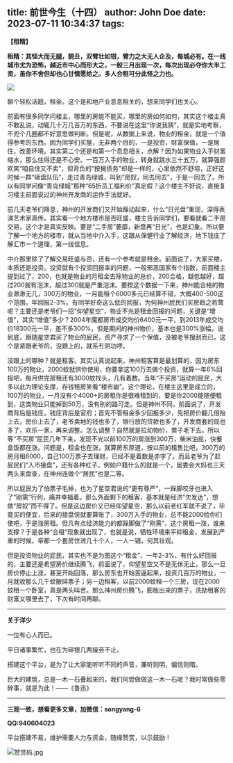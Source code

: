 title: 前世今生（十四）
author: John Doe
date: 2023-07-11 10:34:37
tags:
---
**【租精】**<!--more-->

**租精：其怪大而无腿，貌丑，双臂壮如钳，臂力之大无人企及，每城必有。在一线城市尤为恐怖，越近市中心而形大之，一般三月出现一次，每次出现必夺你大半工资，虽你不舍但却也心甘情愿给之。多人合租可分此怪之力也。**

![](/images/20230711001.png)

聊个轻松话题，租金。这个是和地产业息息相关的，想来同学们也关心。

前面有很多同学问楼主，哪里的房能不能买，哪里的房如何如何，其实这个楼主真不敢乱说，动辄几十万几百万的东西，不要说在这里“你说我猜”，就是实地考察，不兜个几圈都不好意思做判断。但是呢，从数据上来说，物业的租金，就是一个值得参考的东西。因为同学们买屋，无非两个目的，一是投资，财富保值，一是居住，改善环境。其实第二个还是和第一个息息相关，点解？因为如果物业入手财富缩水，那么住得还是不心安。一百万入手的物业，转身就跳水三十五万，就算强颜欢笑“咱自住又不卖”，但背负的“按揭债务”却是一样的，心里依然不舒坦，正好这时候一群“砸盘队伍”，走过青岛绿城，叫到“房奴，同去同去”，于是一同去了。所以有同学问像“青岛绿城”那种“65折员工福利价”真定假？这个楼主不好说，直接复习楼主前面说过的神州开发商的运作手法就好。

前几天老爷们降息，神州的开发商们又开始躁动起来，什么“日光盘”重现，深得表演艺术家真传。其实看一个地方楼市是否旺盛，楼主告诉同学们，要看就看二手房交易，这个才是真实反映。要是“二手房”萎靡，新盘再“日光”，也是幻象。所以要了解一个地方的楼市，就从当地中介入手，这跟从保健行业了解经济，地下钱庄了解汇市一个道理，第一线信息。

中介那里除了了解交易旺盛与否，还有一个参考就是租金。前面说了，大家买楼，本质还是投资。投资就有个投资回报率的问题，一般邪恶国家有个指数，前面楼主提到过了，200，也就是物业的月租金去除物业的总价，200合格，越低越好，超过200就有泡沫，超过300就是严重泡沫。要按这个数据一下来，神州能合格的物业渺渺无几，300万的物业，一月能租个6000多元已经算不错，大概400-500这个范围，年回报2-3%。有同学好奇这么低的回报，为何神州屁民们买房趋之若鹜呢？主要还是老爷们一招“仰望星空”，物业不光是租金回报的问题，关键是“增值”，其实“增值”多少？2004年魔都房市成交均价6400元一平，到2013年成交均价18300元一平，差不多300%，但是期间的神州物价，基本也是300%涨幅，说到底，跟随星空君买了物业的屁民，资产寻求了一个保值，没被老爷搜刮而已。这个是紧跟老爷的，没跟上的，就系冇阴功啰。

没跟上的哪种？就是租客。其实认真说起来，神州租客算是最划算的，因为房东100万的物业，2000蚊就供你使用，你要拿这100万去做个投资，就算一年6%回报吧，每月供完房租还有3000蚊找头，几有着数。当年“不买房”运动的屁民，大多以此为理论支撑，存钱租房笑看“楼市崩”。这个理论，在楼主这里是成立的，100万的物业，一月没有个4000+的房租你是很难租到的，要是你2000能随便租到，这类物业只能掉到50万，没有别的路可走。但是神州不同，前面说了，开发商背后是钱庄，钱庄背后是官府；首先不管租金多少回报多少，先把房价翻几倍抬上去，房价上去了，老爷卖地的钱也多了，银行放的贷款也多了，开发商套的现也多了，欢乐一家，再来调整。怎么调整？自然就是拉动物价，票子毛下去。所以等“不买房”屁民几年下来，发现不光以前100万的房涨到300万，柴米油盐，快餐盒饭都在涨。问题是，租金也在涨，就算房东厚道，按以前的租售比吧，300万的房月租6000，自己100万票子去理财，已经不是着数是赤字了。而且老爷为了赶屁民们“入市接盘”，还有各种杠子，例如户籍什么的就是一个，居委会大妈也三天两头来盘查，在神州连做个“居民”也是二等。

所以屁民为了怕票子毛掉，也为了星空君说的“更有尊严”，一跺脚咬牙也进入了“刚需”行列，痛并幸福着。那么外面剩下的租客，基本就是经济“欠发达”，想做“房奴”而不得了。但是这边房价又已经仰望星空，那么以前老红军就不说了，毕竟买的便宜，后来的接盘侠就要算账了，300万入手的物业，总不能2000给你们使吧，于是涨房租。但凡有点经济能力的都跺脚做了“刚需”，这个房租一涨，谁来支撑？于是各种“合租”现象就出现了，也就是说，牺牲环境来平抑租金，发展到严重的时候，帝都一个套房住进几十个人，一人一铺，何其壮观。

但是投资物业的屁民，其实也不是为图这个“租金”，一年2-3%，有什么好回报的，主要还是希望房价继续腾飞，前面说了，仰望星空又不是无休无止，那么一旦房价停止上涨，甚至开始回落，那么房东也开始苦逼起来，投资几百万的物业，一月就收那么几千蚊散碎票子；另一边租客，以前2000蚊租一个三房，现在2000蚊租一个卧室，真是两头叫苦。那么神州房价腾飞，膨胀出来的票子，洗劫租客的财富又哪里去了，下次有时间再聊。
- - -
**关于洋少**

一位有心人而已。

平日诸事繁忙，也在为碎银几两操劳不止。

搭建这个平台，是为了让大家能听听不同的声音，兼听则明，偏信则暗。

巨大的建筑，总是一木一石叠起来的，我们何尝做做这一木一石呢？我时常做些零碎事，就是为此！——《鲁迅》

---

**三观一致，想看更多文章，加微信：songyang-6**

**QQ:940604023**

平台搭建不易，维护需要人力与资金，随缘赞赏，以示鼓励！

![赞赏码.jpg](/images/zanshang.jpg)